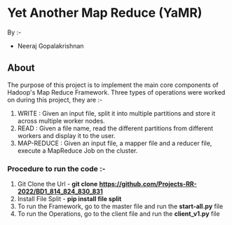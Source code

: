 # Yet Another Map Reduce (YaMR)
By :-
* Neeraj Gopalakrishnan
## About
The purpose of this project is to implement the main core components of Hadoop's Map Reduce Framework. Three types of operations were worked on during this project, they are :-
1. WRITE : Given an input file, split it into multiple partitions and store it across multiple worker nodes.
2. READ : Given a file name, read the different partitions from different workers and display it to the user.
3. MAP-REDUCE : Given an input file, a mapper file and a reducer file, execute a MapReduce Job on the cluster.
### Procedure to run the code :- 
1. Git Clone the Url - **git clone** **https://github.com/Projects-RR-2022/BD1_814_824_830_831**
2. Install File Split - **pip install file split**
3. To run the Framework, go to the master file and run the **start-all.py** file
4. To run the Operations, go to the client file and run the **client_v1.py** file
